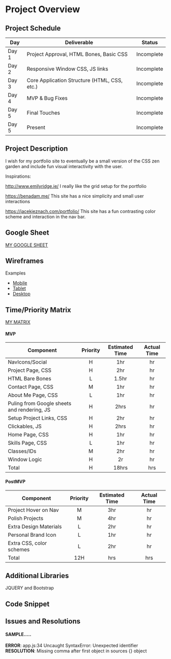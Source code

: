 # Project Overview

## Project Schedule

|  Day | Deliverable | Status
|---|---| ---|
|Day 1| Project Approval, HTML Bones, Basic CSS | Incomplete
|Day 2| Responsive Window CSS, JS links | Incomplete
|Day 3| Core Application Structure (HTML, CSS, etc.) | Incomplete
|Day 4| MVP & Bug Fixes | Incomplete
|Day 5| Final Touches | Incomplete
|Day 5| Present | Incomplete


## Project Description

I wish for my portfolio site to eventually be a small version of the CSS zen garden and include fun visual interactivity with the user.

Inspirations: 

http://www.emilyridge.ie/ I really like the grid setup for the portfolio

https://benadam.me/  This site has a nice simplicity and small user interactions

https://jacekjeznach.com/portfolio/ This site has a fun contrasting color scheme and interaction in the nav bar. 

## Google Sheet

[MY GOOGLE SHEET](https://docs.google.com/spreadsheets/d/1W2rS6S1Qy3rwI0i-FWU3PIaEsxifn49PMLESV9TE7A4/edit?usp=sharing)

## Wireframes
Examples
- [Mobile](https://imgur.com/sxLZ8Bn)
- [Tablet](https://imgur.com/x6L9lfs)
- [Desktop](https://imgur.com/8tS3Q3Q)

## Time/Priority Matrix 

[MY MATRIX](https://imgur.com/a/ikvr5yE)

#### MVP
| Component | Priority | Estimated Time | Actual Time |
| --- | :---: |  :---: | :---: | 
| NavIcons/Social | H | 1hr | hr |
| Project Page, CSS | H | 2hr | hr |
| HTML Bare Bones | L | 1.5hr | hr |  
| Contact Page, CSS | M | 1hr|  hr | 
| About Me Page, CSS | L | 1hr | hr|
| Puling from Google sheets and rendering, JS | H | 2hrs|  hr | 
| Setup Project Links, CSS | H | 2hr | hr | hr |
| Clickables, JS | H | 2hrs | hr |
| Home Page, CSS | H | 1hr | hr | hr |
| Skills Page, CSS | L | 1hr | hr | hr |
| Classes/IDs | M | 2hr | hr |
| Window Logic | H | 2r | hr|
| Total | H | 18hrs| hrs |

#### PostMVP
| Component | Priority | Estimated Time | Actual Time |
| --- | :---: |  :---: | :---: | 
| Project Hover on Nav | M | 3hr | hr |
| Polish Projects | M | 4hr | hr |
| Extra Design Materials | L | 2hr | hr |
| Personal Brand Icon | L | 1hr | hr |
| Extra CSS, color schemes | L | 2hr | hr |
| Total | 12H | hrs| hrs |

## Additional Libraries
 
 JQUERY and Bootstrap 

## Code Snippet


## Issues and Resolutions


#### SAMPLE.....
**ERROR**: app.js:34 Uncaught SyntaxError: Unexpected identifier                                
**RESOLUTION**: Missing comma after first object in sources {} object
